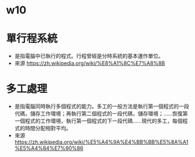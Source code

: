 # w10
# 單行程系統
* 是指電腦中已執行的程式。行程曾經是分時系統的基本運作單位。
* 來源
https://zh.wikipedia.org/wiki/%E8%A1%8C%E7%A8%8B

# 多工處理
* 是指電腦同時執行多個程式的能力。多工的一般方法是執行第一個程式的一段代碼，儲存工作環境；再執行第二個程式的一段代碼，儲存環境；……恢復第一個程式的工作環境，執行第一個程式的下一段代碼……現代的多工，每個程式的時間分配相對平均。
* 來源 https://zh.wikipedia.org/wiki/%E5%A4%9A%E4%BB%BB%E5%8A%A1%E5%A4%84%E7%90%86